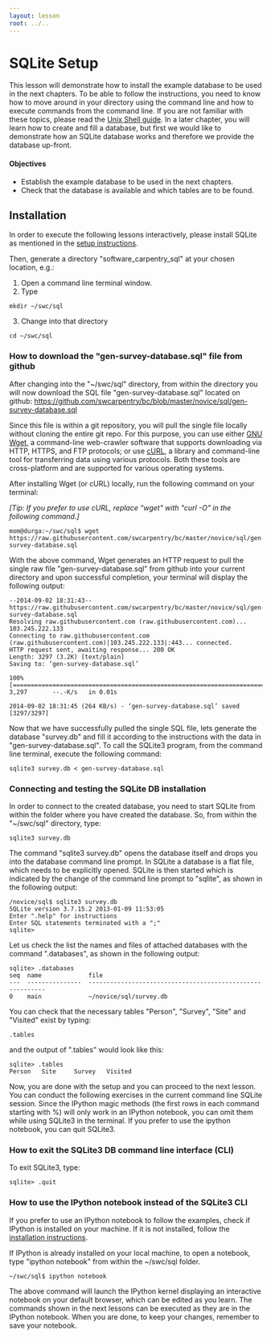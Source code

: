 ```yaml
---
layout: lesson
root: ../..
---
```


# SQLite Setup 


This lesson will demonstrate how to install the example database to be used in the next chapters. To be able to follow the instructions, you need to know how to move around in your directory using the command line and how to execute commands from the command line. If you are not familiar with these topics, please read the [Unix Shell guide](http://software-carpentry.org/v5/novice/shell/index.html). In a later chapter, you will learn how to create and fill a database, but first we would like to demonstrate how an SQLite database works and therefore we provide the database up-front.


#### Objectives

*   Establish the example database to be used in the next chapters.
*   Check that the database is available and which tables are to be found.


## Installation


In order to execute the following lessons interactively, please install SQLite as mentioned in the [setup instructions](http://software-carpentry.org/v5/setup.html).

Then, generate a directory "software_carpentry_sql" at your chosen location, e.g.:


1) Open a command line terminal window.  
2) Type 


<pre class="in"><code>mkdir ~/swc/sql</code></pre>


3) Change into that directory 


<pre class="in"><code>cd ~/swc/sql</code></pre>


### How to download the "gen-survey-database.sql" file from github


After changing into the "~/swc/sql" directory, from within the directory you will now download the SQL file "gen-survey-database.sql" located on github: https://github.com/swcarpentry/bc/blob/master/novice/sql/gen-survey-database.sql  

Since this file is within a git repository, you will pull the single file locally without cloning the entire git repo. For this purpose, you can use either [GNU Wget](http://en.wikipedia.org/wiki/Wget), a command-line web-crawler software that supports downloading via HTTP, HTTPS, and FTP protocols; or use [cURL](http://en.wikipedia.org/wiki/CURL), a library and command-line tool for transferring data using various protocols. Both these tools are cross-platform and are supported for various operating systems. 

After installing Wget (or cURL) locally, run the following command on your terminal:

<i>[Tip: If you prefer to use cURL, replace "wget" with "curl -O" in the following command.]</i>


<pre class="in"><code>mom@durga:~/swc/sql$ wget https://raw.githubusercontent.com/swcarpentry/bc/master/novice/sql/gen-survey-database.sql</code></pre>


With the above command, Wget generates an HTTP request to pull the single raw file "gen-survey-database.sql" from github into your current directory and upon successful completion, your terminal will display the following output:


<pre class="in"><code>--2014-09-02 18:31:43--  https://raw.githubusercontent.com/swcarpentry/bc/master/novice/sql/gen-survey-database.sql
Resolving raw.githubusercontent.com (raw.githubusercontent.com)... 103.245.222.133
Connecting to raw.githubusercontent.com (raw.githubusercontent.com)|103.245.222.133|:443... connected.
HTTP request sent, awaiting response... 200 OK
Length: 3297 (3.2K) [text/plain]
Saving to: ‘gen-survey-database.sql’

100%[=========================================================================================================================&gt;] 3,297       --.-K/s   in 0.01s   

2014-09-02 18:31:45 (264 KB/s) - ‘gen-survey-database.sql’ saved [3297/3297]</code></pre>


Now that we have successfully pulled the single SQL file, lets generate the database "survey.db" and fill it according to the instructions with the data in "gen-survey-database.sql". To call the SQLite3 program, from the command line terminal, execute the following command:


<pre class="in"><code>sqlite3 survey.db &lt; gen-survey-database.sql</code></pre>


### Connecting and testing the SQLite DB installation


In order to connect to the created database, you need to start SQLite from within the folder where you have created the database. So, from within the "~/swc/sql" directory, type:


<pre class="in"><code>sqlite3 survey.db</code></pre>


The command "sqlite3 survey.db" opens the database itself and drops you into the database command line prompt. In SQLite a database is a flat file, which needs to be explicitly opened. SQLite is then started which is indicated by the change of the command line prompt to "sqlite", as shown in the following output:


<pre class="in"><code>/novice/sql$ sqlite3 survey.db 
SQLite version 3.7.15.2 2013-01-09 11:53:05
Enter &#34;.help&#34; for instructions
Enter SQL statements terminated with a &#34;;&#34;
sqlite&gt;  </code></pre>


Let us check the list the names and files of attached databases with the command ".databases", as shown in the following output:


<pre class="in"><code>sqlite&gt; .databases
seq  name             file                                                      
---  ---------------  ----------------------------------------------------------
0    main             ~/novice/sql/survey.db </code></pre>


You can check that the necessary tables "Person", "Survey", "Site" and "Visited" exist by typing:


<pre class="in"><code>.tables</code></pre>


and the output of ".tables" would look like this:


<pre class="in"><code>sqlite&gt; .tables
Person   Site     Survey   Visited</code></pre>


Now, you are done with the setup and you can proceed to the next lesson. You can conduct the following exercises in the current command line SQLite session. Since the IPython magic methods (the first rows in each command starting with %) will only work in an IPython notebook, you can omit them while using SQLite3 in the terminal. If you prefer to use the ipython notebook, you can quit SQLite3.


### How to exit the SQLite3 DB command line interface (CLI)


 To exit SQLite3, type:


<pre class="in"><code>sqlite&gt; .quit</code></pre>


### How to use the IPython notebook instead of the SQLite3 CLI


If you prefer to use an IPython notebook to follow the examples, check if IPython is installed on your machine. If it is not installed, follow the [installation instructions](http://ipython.org/install.html). 

If IPython is already installed on your local machine, to open a notebook, type "ipython notebook" from within the ~/swc/sql folder. 


<pre class="in"><code>~/swc/sql$ ipython notebook</code></pre>


The above command will launch the IPython kernel displaying an interactive notebook on your default browser, which can be edited as you learn. The commands shown in the next lessons can be executed as they are in the IPython notebook. When you are done, to keep your changes, remember to save your notebook.
